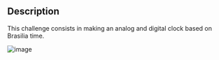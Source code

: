 ## Description


<p> This challenge consists in making an analog and digital clock based on Brasilia time.</p>


![image](https://user-images.githubusercontent.com/72168914/171084707-c289f266-e8f8-4233-93a0-8713b2d9dc8a.png)
